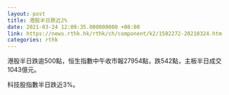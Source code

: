 ```yaml
---
layout: post
title: 港股半日跌近2%
date: 2021-03-24 12:09:35.000000000 +08:00
link: https://news.rthk.hk/rthk/ch/component/k2/1582272-20210324.htm
categories: rthk
---
```


港股半日跌逾500點，恒生指數中午收市報27954點，跌542點，主板半日成交1043億元。

科技股指數半日跌近3%。

